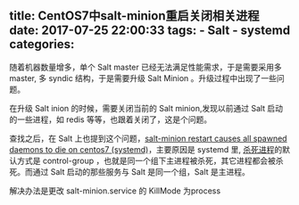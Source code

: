 title: CentOS7中salt-minion重启关闭相关进程
date: 2017-07-25 22:00:33
tags:
    - Salt
    - systemd
categories:
---
随着机器数量增多，单个 Salt master 已经无法满足性能需求，于是需要采用多 master, 多 syndic 结构，于是需要升级 Salt Minion 。升级过程中出现了一些问题。

在升级 Salt inion 的时候，需要关闭当前的 Salt minion,发现以前通过 Salt 启动的一些进程，如 redis 等等，也跟着关闭了，这是个问题。

查找之后，在 Salt 上也提到这个问题，[salt-minion restart causes all spawned daemons to die on centos7 (systemd)](https://github.com/saltstack/salt/issues/22993)，主要原因是 systemd 里, [杀死进程](https://www.freedesktop.org/software/systemd/man/systemd.kill.html)的默认方式是 control-group ，也就是同一个组下主进程被杀死，其它进程都会被杀死。而通过 Salt 启动的那些服务与 Salt 是同一个组，Salt 是主进程。

解决办法是更改 salt-minion.service 的 KillMode 为process
